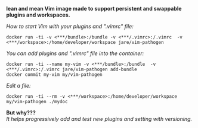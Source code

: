 **lean and mean Vim image made to support persistent and swappable plugins and workspaces.**

*How to start Vim with your plugins and ".vimrc" file:*

```
docker run -ti -v <***/bundle>:/bundle -v <***/.vimrc>:/.vimrc  -v <***/workspace>:/home/developer/workspace jare/vim-pathogen
```

*You can add plugins and ".vimrc" file into the container:*

```
docker run -ti --name my-vim -v <***/bundle>:/bundle  -v <***/.vimrc>:/.vimrc jare/vim-pathogen add-bundle
docker commit my-vim my/vim-pathogen
```

*Edit a file:*

```
docker run -ti --rm -v <***/workspace>:/home/developer/workspace my/vim-pathogen ./mydoc
```
**But why???**  
*It helps progressively add and test new plugins and setting with versioning.*
